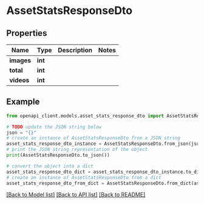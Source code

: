 # AssetStatsResponseDto


## Properties

Name | Type | Description | Notes
------------ | ------------- | ------------- | -------------
**images** | **int** |  | 
**total** | **int** |  | 
**videos** | **int** |  | 

## Example

```python
from openapi_client.models.asset_stats_response_dto import AssetStatsResponseDto

# TODO update the JSON string below
json = "{}"
# create an instance of AssetStatsResponseDto from a JSON string
asset_stats_response_dto_instance = AssetStatsResponseDto.from_json(json)
# print the JSON string representation of the object
print(AssetStatsResponseDto.to_json())

# convert the object into a dict
asset_stats_response_dto_dict = asset_stats_response_dto_instance.to_dict()
# create an instance of AssetStatsResponseDto from a dict
asset_stats_response_dto_from_dict = AssetStatsResponseDto.from_dict(asset_stats_response_dto_dict)
```
[[Back to Model list]](../README.md#documentation-for-models) [[Back to API list]](../README.md#documentation-for-api-endpoints) [[Back to README]](../README.md)


